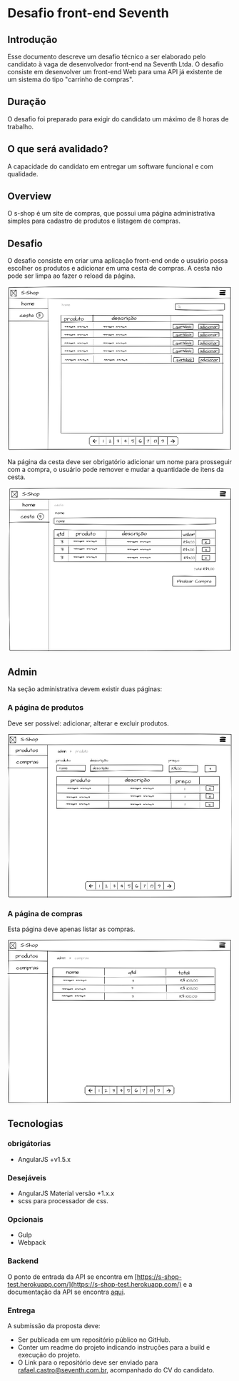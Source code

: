 # Desafio front-end Seventh

## Introdução

Esse documento descreve um desafio técnico a ser elaborado pelo candidato à vaga de desenvolvedor front-end na Seventh Ltda. O desafio consiste em desenvolver um front-end Web para uma API já existente de um sistema do tipo "carrinho de compras". 

## Duração

O desafio foi preparado para exigir do candidato um máximo de 8 horas de trabalho.

## O que será avalidado?

A capacidade do candidato em entregar um software funcional e com qualidade. 

## Overview

O s-shop é um site de compras, que possui uma página administrativa simples para cadastro de produtos
e listagem de compras.

## Desafio

O desafio consiste em criar uma aplicação front-end onde o usuário possa escolher
os produtos e adicionar em uma cesta de compras. A cesta não pode ser limpa ao fazer o reload
da página.

![home](images/home.png)

Na página da cesta deve ser obrigatório adicionar um nome para prosseguir com a compra,
o usuário pode remover e mudar a quantidade de itens da cesta.

![home](images/cesta.png)

## Admin

Na seção administrativa devem existir duas páginas:

### A página de produtos

Deve ser possível:
adicionar, alterar e excluir produtos.

![home](images/admin_product.png)

### A página de compras

Esta página deve apenas listar as compras.

![home](images/compras.png)

## Tecnologias

### obrigátorias

- AngularJS +v1.5.x

### Desejáveis

- AngularJS Material versão +1.x.x
- scss para processador de css.

### Opcionais

- Gulp
- Webpack

### Backend

O ponto de entrada da API se encontra em [https://s-shop-test.herokuapp.com/](https://s-shop-test.herokuapp.com/)
e a documentação da API se encontra [aqui](https://s-shop-docs.netlify.com/).

### Entrega

A submissão da proposta deve:
- Ser publicada em um repositório público no GitHub. 
- Conter um readme do projeto indicando instruções para a build e execução do projeto.
- O Link para o repositório deve ser enviado para rafael.castro@seventh.com.br, acompanhado do CV do candidato. 


